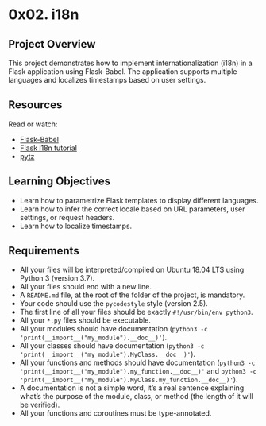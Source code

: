 # 0x02. i18n

## Project Overview

This project demonstrates how to implement internationalization (i18n) in a Flask application using Flask-Babel. The application supports multiple languages and localizes timestamps based on user settings.

## Resources

Read or watch:
- [Flask-Babel](https://web.archive.org/web/20201111174034/https://flask-babel.tkte.ch/)
- [Flask i18n tutorial](https://blog.miguelgrinberg.com/post/the-flask-mega-tutorial-part-xiii-i18n-and-l10n)
- [pytz](https://pypi.org/project/pytz/)

## Learning Objectives

- Learn how to parametrize Flask templates to display different languages.
- Learn how to infer the correct locale based on URL parameters, user settings, or request headers.
- Learn how to localize timestamps.

## Requirements

- All your files will be interpreted/compiled on Ubuntu 18.04 LTS using Python 3 (version 3.7).
- All your files should end with a new line.
- A `README.md` file, at the root of the folder of the project, is mandatory.
- Your code should use the `pycodestyle` style (version 2.5).
- The first line of all your files should be exactly `#!/usr/bin/env python3`.
- All your `*.py` files should be executable.
- All your modules should have documentation (`python3 -c 'print(__import__("my_module").__doc__)'`).
- All your classes should have documentation (`python3 -c 'print(__import__("my_module").MyClass.__doc__)'`).
- All your functions and methods should have documentation (`python3 -c 'print(__import__("my_module").my_function.__doc__)'` and `python3 -c 'print(__import__("my_module").MyClass.my_function.__doc__)'`).
- A documentation is not a simple word, it’s a real sentence explaining what’s the purpose of the module, class, or method (the length of it will be verified).
- All your functions and coroutines must be type-annotated.

